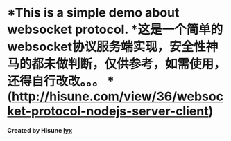 *This is a simple demo about websocket protocol.
*这是一个简单的websocket协议服务端实现，安全性神马的都未做判断，仅供参考，如需使用，还得自行改改。。。
*(http://hisune.com/view/36/websocket-protocol-nodejs-server-client)
========
**Created by Hisune [lyx](http://hisune.com)**

